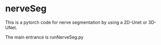 # nerveSeg

This is a pytorch code for nerve segmentation by using a 2D-Unet or 3D-UNet.

The main entrance is runNerveSeg.py
